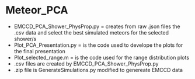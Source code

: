 # Meteor_PCA
- EMCCD_PCA_Shower_PhysProp.py = creates from raw .json files the .csv data and select the best simulated meteors for the selected shower/s
- Plot_PCA_Presentation.py = is the code used to develope the plots for the final presentation
- Plot_selected_range.m = is the code used for the range distribution plots
- .csv files are created by EMCCD_PCA_Shower_PhysProp.py
- .zip file is GenerateSimulations.py modified to genereate EMCCD data
